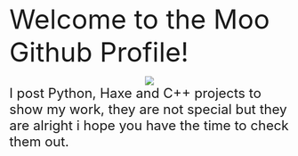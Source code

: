 <font size="10" style="text-align: center;">Welcome to the Moo Github Profile!</font>
<div style="text-align:center"><img src="https://i.ibb.co/mc7dc5S/Untitled105-20230415192133.png" /></div>
<font size="5">I post Python, Haxe and C++ projects to show my work, they are not special but they are alright i hope you have the time to check them out.</font>
 
<font size="5"></font>
